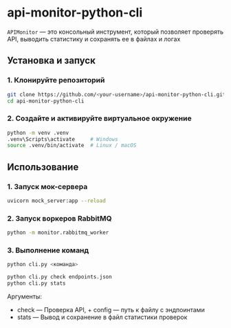 # api-monitor-python-cli

`APIMonitor` — это консольный инструмент, который позволяет проверять API, выводить статистику и сохранять ее в файлах и логах

## Установка и запуск

### 1. Клонируйте репозиторий

```bash
git clone https://github.com/<your-username>/api-monitor-python-cli.git
cd api-monitor-python-cli
```

### 2. Создайте и активируйте виртуальное окружение

```bash
python -m venv .venv
.venv\Scripts\activate     # Windows
source .venv/bin/activate  # Linux / macOS
```

## Использование

### 1. Запуск мок-сервера

```bash
uvicorn mock_server:app --reload
```

### 2. Запуск воркеров RabbitMQ

```bash
python -m monitor.rabbitmq_worker
```

### 3. Выполнение команд

```bash
python cli.py <команда>

python cli.py check endpoints.json
python cli.py stats
```

Аргументы:

- check — Проверка API, + config — путь к файлу с эндпоинтами
- stats — Вывод и сохранение в файл статистики проверок
